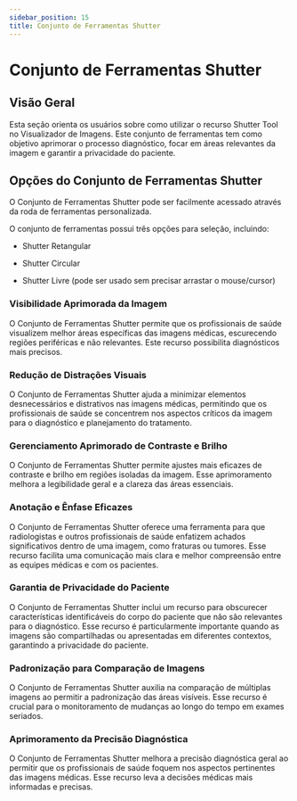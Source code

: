 ```yaml
---
sidebar_position: 15
title: Conjunto de Ferramentas Shutter
---
```


# Conjunto de Ferramentas Shutter

## Visão Geral

Esta seção orienta os usuários sobre como utilizar o recurso Shutter Tool no Visualizador de Imagens. Este conjunto de ferramentas tem como objetivo aprimorar o processo diagnóstico, focar em áreas relevantes da imagem e garantir a privacidade do paciente.

## Opções do Conjunto de Ferramentas Shutter

O Conjunto de Ferramentas Shutter pode ser facilmente acessado através da roda de ferramentas personalizada.

O conjunto de ferramentas possui três opções para seleção, incluindo:

- Shutter Retangular

- Shutter Circular

- Shutter Livre (pode ser usado sem precisar arrastar o mouse/cursor)

### Visibilidade Aprimorada da Imagem

O Conjunto de Ferramentas Shutter permite que os profissionais de saúde visualizem melhor áreas específicas das imagens médicas, escurecendo regiões periféricas e não relevantes. Este recurso possibilita diagnósticos mais precisos.

### Redução de Distrações Visuais

O Conjunto de Ferramentas Shutter ajuda a minimizar elementos desnecessários e distrativos nas imagens médicas, permitindo que os profissionais de saúde se concentrem nos aspectos críticos da imagem para o diagnóstico e planejamento do tratamento.

### Gerenciamento Aprimorado de Contraste e Brilho

O Conjunto de Ferramentas Shutter permite ajustes mais eficazes de contraste e brilho em regiões isoladas da imagem. Esse aprimoramento melhora a legibilidade geral e a clareza das áreas essenciais.

### Anotação e Ênfase Eficazes

O Conjunto de Ferramentas Shutter oferece uma ferramenta para que radiologistas e outros profissionais de saúde enfatizem achados significativos dentro de uma imagem, como fraturas ou tumores. Esse recurso facilita uma comunicação mais clara e melhor compreensão entre as equipes médicas e com os pacientes.

### Garantia de Privacidade do Paciente

O Conjunto de Ferramentas Shutter inclui um recurso para obscurecer características identificáveis do corpo do paciente que não são relevantes para o diagnóstico. Esse recurso é particularmente importante quando as imagens são compartilhadas ou apresentadas em diferentes contextos, garantindo a privacidade do paciente.

### Padronização para Comparação de Imagens

O Conjunto de Ferramentas Shutter auxilia na comparação de múltiplas imagens ao permitir a padronização das áreas visíveis. Esse recurso é crucial para o monitoramento de mudanças ao longo do tempo em exames seriados.

### Aprimoramento da Precisão Diagnóstica

O Conjunto de Ferramentas Shutter melhora a precisão diagnóstica geral ao permitir que os profissionais de saúde foquem nos aspectos pertinentes das imagens médicas. Esse recurso leva a decisões médicas mais informadas e precisas.